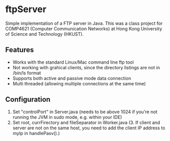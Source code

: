 # ftpServer
Simple implementation of a FTP server in Java. This was a class project for COMP4621 (Computer Communication Networks) at
Hong Kong University of Science and Technology (HKUST).

## Features
* Works with the standard Linux/Mac command line ftp tool
* Not working with grahical clients, since the directory listings are not in /bin/ls format
* Supports both active and passive mode data connection
* Multi threaded (allowing multiple connections at the same time)

## Configuration
1. Set "controlPort" in Server.java (needs to be above 1024 if you're not running the JVM in sudo mode, e.g. within your IDE)
2. Set root, currFirectory and fileSeparator in Worker.java
(3. If client and server are not on the same host, you need to add the client IP address to myIp in handlePasv().)

